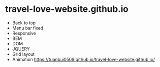 # travel-love-website.github.io

- Back to top
- Menu bar fixed
- Responsive
- BEM
- DOM
- JQUERY
- Grid layout
- Animation
https://tuanbui0509.github.io/travel-love-website.github.io/
